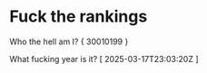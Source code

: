 # Fuck the rankings

Who the hell am I?
{ 30010199 }

What fucking year is it?
[ 2025-03-17T23:03:20Z ]
